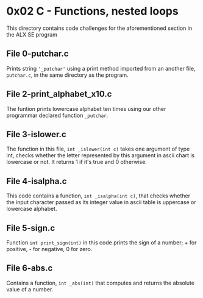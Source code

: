 # 0x02 C - Functions, nested loops
This directory contains code challenges for the aforementioned section in the ALX SE program

## File 0-putchar.c
Prints string `'_putchar'` using a print method imported from an another file, `putchar.c`, in the same directory as the program.

## File 2-print_alphabet_x10.c
The funtion prints lowercase alphabet ten times using our other programmar declared function `_putchar`.

## File 3-islower.c
The function in this file, `int _islower(int c)` takes one argument of type int, checks whether the letter represented by this argument in ascii chart is lowercase or not. It returns 1 if it's true and 0 otherwise.

## File 4-isalpha.c
This code contains a function, `int _isalpha(int c)`, that checks whether the input character passed as its integer value in ascii table is uppercase or lowercase alphabet.

## File 5-sign.c
Function `int print_sign(int)` in this code prints the sign of a number; + for positive, - for negative, 0 for zero.

## File 6-abs.c
Contains a function, `int _abs(int)` that computes and returns the absolute value of a number.
